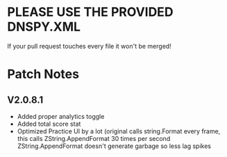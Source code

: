# PLEASE USE THE PROVIDED DNSPY.XML

If your pull request touches every file it won't be merged!

# Patch Notes

## V2.0.8.1

- Added proper analytics toggle
- Added total score stat
- Optimized Practice UI by a lot (original calls string.Format every frame, this calls ZString.AppendFormat 30 times per second
  ZString.AppendFormat doesn't generate garbage so less lag spikes
